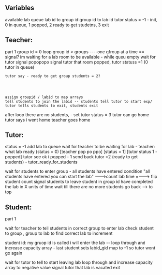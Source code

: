 ## Variables
available lab queue
lab id to group id
group id to lab id
tutor status = -1 - init, 0 in queue, 1 popped, 2 ready to get studetns, 3 exit
## Teacher:
part 1
group id = 0
loop group id < groups ----one gfroup at a time == signal?
    im waiting for a lab room to be available - while queu empty wait for tutor signal
    popopopo
    signal tutor that room popped, tutor statuss =1 (0 tutor in queue)

    tutor say - ready to get group students = 2?
    
    
    

    assign groupid / labid to map arrays
    tell students to join the labid -- students tell tutor to start exp/    tutor tells students to exit, students exit

after loop
there are no students, - set tutor status = 3
tutor can go home
tutor says i went home
teacher goes home


## Tutor:
status = -1
add lab to queue
wait for teacher to be waiting for lab - teacher: what lab ready (status = 0)
[teacher pop po ppo] [status = 1]
[tutor status 1 - popped]
tutor see ok i popped - 1
send back tutor =2 (ready to get students) - tutor_ready_for_students

wait for students to enter group - all students have entered condition
"all students have entered you can start the lab" 
--->count lab time
=---> flip student count
signal students to leave 
student in group id have completed the lab in X units of time
wait till there are no more students
go back --> to top
## Student:


part 1

wait for teacher to tell students in correct group to enter lab
check student to group , group to lab to find correct lab to increment 

student id: my gruop id is called i will enter the lab
-- loop through and increase capacity array - last student sets labid_gid map to -1 so tutor wont go again

wait for tutor to tell to start leaving lab
loop through and increase capacity array to negative value
signal tutor that lab is vacated
exit


